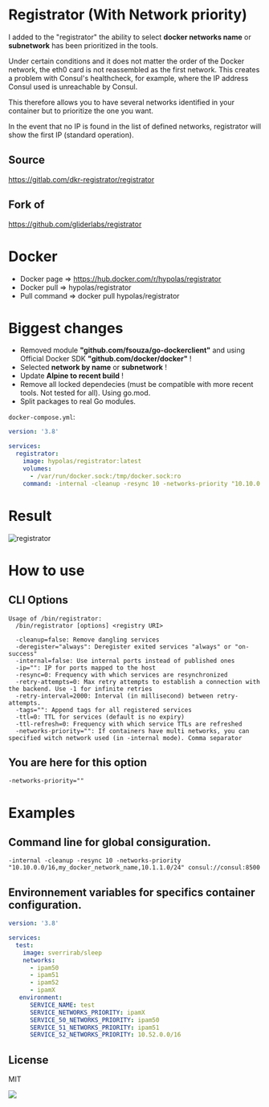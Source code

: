 # Registrator (With Network priority)

I added to the "registrator" the ability to select **docker networks name** or **subnetwork** has been prioritized in the tools.

Under certain conditions and it does not matter the order of the Docker network, the eth0 card is not reassembled as the first network. This creates a problem with Consul's healthcheck, for example, where the IP address Consul used is unreachable by Consul.

This therefore allows you to have several networks identified in your container but to prioritize the one you want.

In the event that no IP is found in the list of defined networks, registrator will show the first IP (standard operation).

## Source
https://gitlab.com/dkr-registrator/registrator

## Fork of
https://github.com/gliderlabs/registrator

# Docker
- Docker page => https://hub.docker.com/r/hypolas/registrator
- Docker pull => hypolas/registrator
- Pull command  => docker pull hypolas/registrator

# Biggest changes
- Removed module **"github.com/fsouza/go-dockerclient"** and using Official Docker SDK **"github.com/docker/docker"** !
- Selected **network by name** or **subnetwork** !
- Update **Alpine to recent build** !
- Remove all locked dependecies (must be compatible with more recent tools. Not tested for all). Using go.mod.
- Split packages to real Go modules.

```docker-compose.yml```:
```yaml
version: '3.8'

services:
  registrator:
    image: hypolas/registrator:latest
    volumes:
      - /var/run/docker.sock:/tmp/docker.sock:ro
    command: -internal -cleanup -resync 10 -networks-priority "10.10.0.0/16" consul://consul:8500
```

# Result
![registrator](docs/images/registrator.gif)

# How to use
## CLI Options
```
Usage of /bin/registrator:
  /bin/registrator [options] <registry URI>

  -cleanup=false: Remove dangling services
  -deregister="always": Deregister exited services "always" or "on-success"
  -internal=false: Use internal ports instead of published ones
  -ip="": IP for ports mapped to the host
  -resync=0: Frequency with which services are resynchronized
  -retry-attempts=0: Max retry attempts to establish a connection with the backend. Use -1 for infinite retries
  -retry-interval=2000: Interval (in millisecond) between retry-attempts.
  -tags="": Append tags for all registered services
  -ttl=0: TTL for services (default is no expiry)
  -ttl-refresh=0: Frequency with which service TTLs are refreshed
  -networks-priority="": If containers have multi networks, you can specified witch network used (in -internal mode). Comma separator
```

## You are here for this option
```
-networks-priority=""
```

# Examples
## Command line for global consiguration.
```
-internal -cleanup -resync 10 -networks-priority "10.10.0.0/16,my_docker_network_name,10.1.1.0/24" consul://consul:8500
```
## Environnement variables for specifics container configuration.
```yml
version: '3.8'

services:
  test:
    image: sverrirab/sleep
    networks:
      - ipam50
      - ipam51
      - ipam52
      - ipamX
   environment:
      SERVICE_NAME: test
      SERVICE_NETWORKS_PRIORITY: ipamX
      SERVICE_50_NETWORKS_PRIORITY: ipam50
      SERVICE_51_NETWORKS_PRIORITY: ipam51
      SERVICE_52_NETWORKS_PRIORITY: 10.52.0.0/16
```

## License

MIT

<img src="https://upload.wikimedia.org/wikipedia/commons/thumb/c/c3/License_icon-mit.svg/256px-License_icon-mit.svg.png" />
